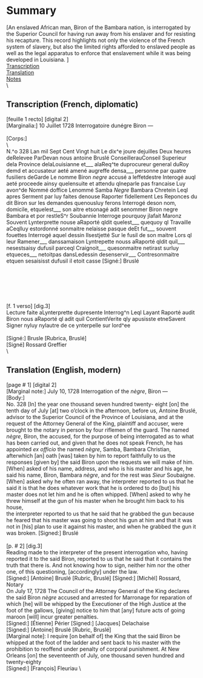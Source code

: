 # Summary  
[An enslaved African man, Biron of the Bambara nation, is interrogated by the Superior Council for having run away from his enslaver and for resisting his recapture. This record highlights not only the violence of the French system of slavery, but also the limited rights afforded to enslaved people as well as the legal apparatus to enforce that enslavement while it was being developed in Louisiana.
]
\
[Transcription](#transcription-(French,-diplomatic))  
[Translation](#translation-(English,-modern))  
[Notes](#notes)  
\
## Transcription (French, diplomatic)
[feuille 1 recto] [digital 2]
\
[Marginalia:] 10 Juillet 1728
Interrogatoire
dunégre Biron
            — 
\
\
[Corps:] 
\
\                    
                    N.^o 328
Lan mil Sept Cent Vingt huit Le dix^e joure
dejuilles Deux heures deRelevee ParDevan
nous antoine Bruslé ConseillerauConseil
Superieur dela Province delaLouisianne et___
alaReq^te duprocureur general duRoy demd
et accusateur aeté amené augreffe densa___
personne par quatre fusiliers deGarde Le
nomme Biron *negre* accusé a leffetdestre 
Interogé auql aeté proceede ainsy quelensuite
et attendu qlneparle pas francaise Luy avon^de
Nommé doffice Lenommé Samba *Negre* Bambara
Chretein Leql apres Serment par luy faites
denouse Raporter fidellement Les Reponces
du dit Biron sur les demandes quenousluy 
ferons
Interrogé deson nom, domicile, etquelest___ 
son aitre etsonagé 
adit senommer Biron negre Bambara et por
restleS^r Soubannie 
Interroge pourquoy jlafait Maronz Souvent
Lynterprette nouse aRaporté qldit quelest___
quequoy ql Travaille aCeqlluy estordonné
sonmaitre nelaisse pasque deEt fut___
souvent fouettes
Interrogé aquel dessin Ilsestjetté Sur le 
fusil de son maitre Lors ql leur Ramener___
danssamaison
Lyntrepette nouss aRaporté qldit quil___
nesestsaisy dufusil parceql Craignoit___
quesonmaitre netirast surluy etqueces___
netoitpas dansLedessin desenservir___
Contresonmaitre etquen sesaisisst dufusil
il etoit casse     [Signé:] Bruslé 
\
\
\
\
\
\
\
[f. 1 verso] [dig.3]
\
Lecture faite aLynterprette dupresente
Interrog^n  Leql Layant Raporté audit
Biron nous aRaporté ql adit quil
ContientVerite qly apusisste etneSavent
Signer nyluy nylautre de ce ynterpelle
sur lord^ee 
\
\
[Signé:] Brusle [Rubrica, Bruslé]  
[Signé] Rossard Greffier 
\
\
## Translation (English, modern)
[page # 1] [digital 2]
\
[Marginal note:] July 10, 1728
Interrogation
of the *nègre*, Biron
                   —
\
[Body:] 
\
                                                      No. 328
[In] the year one thousand seven hundred twenty- eight [on] the tenth day
of July [at] two o’clock in the afternoon, before
us, Antoine Bruslé, advisor to the Superior
Council of the Province of Louisiana, and 
at the request of the Attorney General of the King, plaintiff
and accuser, were brought to the notary in 
person by four riflemen of the guard. The
named *nègre*, Biron, the accused, for the purpose of being
interrogated as to what has been carried out,
and given that he does not speak French, he has 
appointed *ex officio* the named *nègre*, Samba, Bambara 
Christian, afterwhich [an] oath [was] taken by him 
to report faithfully to us the responses 
[given by] the said Biron upon the requests we will make of him. 
[When] asked of his name, address, and who is 
his master and his age, 
he said his name, Biron, Bambara *nègre*, and for 
the rest was *Sieur* Soubaigne.
[When] asked why he often ran away, 
the interpreter reported to us that he said it is
that he does whatever work that he is ordered to do
[but] his master does not let him and he is
often whipped. 
[When] asked to why he threw himself at the 
gun of his master when he brought him back
to his house,  
the interpreter reported to us that he said that he 
grabbed the gun because he feared 
that his master was going to shoot his gun at him and that
it was not in [his] plan to use it
against his master, and when he grabbed the gun
it was broken.     [Signed:] Bruslé 
\
\
[p. # 2] [dig.3]
\
Reading made to the interpreter of the present
interrogation who, having reported it to the said
Biron, reported to us that he said that it 
contains the truth that there is. And not knowing 
how to sign, neither him nor the other one, of this questioning,
[accordingly] under the law.
\
[Signed:] [Antoine] Bruslé [Rubric, Bruslé]
[Signed:] [Michèl] Rossard, Notary
\
                      On July 17, 1728
The Council of the Attorney General of the
King declares the said Biron *nègre* accused and arrested for
Marronage for reparation of which [he] will be whipped
by the Executioner of the High Justice at the foot of the gallows, [giving] notice to him that [any] future acts of
going maroon [will] incur greater penalties.
\
[Signed:] [Étienne] Périer 
[Signed:] [Jacques] Delachaise  
[Signed:] [Antoine] Bruslé [Rubric, Bruslé]
\
[Marginal note]: I require [on behalf of] the King that the said Biron be whipped at the foot of the ladder and sent back
to his master with the prohibition to reoffend under penalty of corporal punishment. At
New Orleans [on] the seventeenth of July, one thousand seven hundred and twenty-eighty
\
[Signed:] [François] Fleuriau 
\